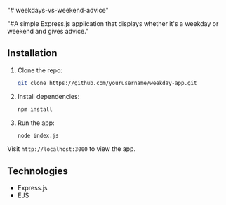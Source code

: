 "# weekdays-vs-weekend-advice" 

"#A simple Express.js application that displays whether it's a weekday or weekend and gives advice." 

## Installation

1. Clone the repo:
   ```bash
   git clone https://github.com/yourusername/weekday-app.git
   ```
2. Install dependencies:
   ```bash
   npm install
   ```
3. Run the app:
   ```bash
   node index.js
   ```

Visit `http://localhost:3000` to view the app.

## Technologies
- Express.js
- EJS

